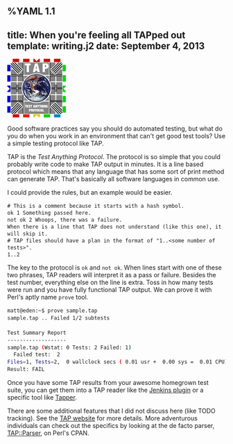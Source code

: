 %YAML 1.1
---
title: When you're feeling all TAPped out
template: writing.j2
date: September 4, 2013
---
<img class='book' src='tap.png'>

Good software practices say you should do automated testing, but what do you do
when you work in an environment that can't get good test tools? Use a simple
testing protocol like TAP.

TAP is the *Test Anything Protocol*. The protocol is so simple that you could
probably write code to make TAP output in minutes. It is a line based protocol
which means that any language that has some sort of print method can generate
TAP. That's basically all software languages in common use.

I could provide the rules, but an example would be easier.

```tap
# This is a comment because it starts with a hash symbol.
ok 1 Something passed here.
not ok 2 Whoops, there was a failure.
When there is a line that TAP does not understand (like this one), it will skip it.
# TAP files should have a plan in the format of "1..<some number of tests>".
1..2
```

The key to the protocol is `ok` and `not ok`. When lines start with one of
these two phrases, TAP readers will interpret it as a pass or failure. Besides
the test number, everything else on the line is extra. Toss in how many tests
were run and you have fully functional TAP output. We can prove it with
Perl's aptly name `prove` tool.

```bash
matt@eden:~$ prove sample.tap
sample.tap .. Failed 1/2 subtests

Test Summary Report
-------------------
sample.tap (Wstat: 0 Tests: 2 Failed: 1)
  Failed test:  2
Files=1, Tests=2,  0 wallclock secs ( 0.01 usr +  0.00 sys =  0.01 CPU)
Result: FAIL
```

Once you have some TAP results from your awesome homegrown test suite, you can
get them into a TAP reader like the [Jenkins
plugin](https://wiki.jenkins-ci.org/display/JENKINS/TAP+Plugin) or a specific
tool like [Tapper](http://tapper.github.io/Tapper/).

There are some additional features that I did not discuss here (like TODO
tracking). See the [TAP website](http://testanything.org/) for more details.
More adventurous individuals can check out the specifics by looking at the de
facto parser, [TAP::Parser](http://search.cpan.org/~ovid/Test-Harness-3.28/lib/TAP/Parser.pm), on Perl's CPAN.
